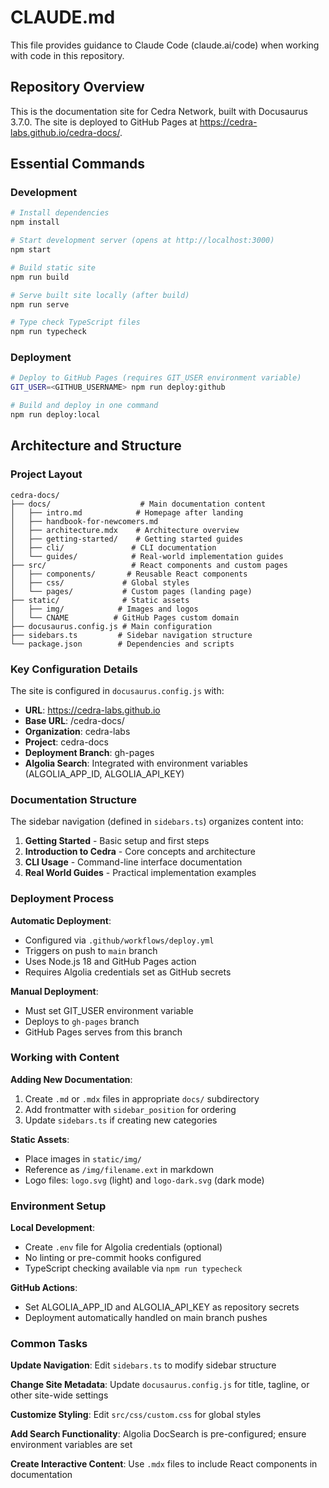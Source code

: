 # CLAUDE.md

This file provides guidance to Claude Code (claude.ai/code) when working with code in this repository.

## Repository Overview

This is the documentation site for Cedra Network, built with Docusaurus 3.7.0. The site is deployed to GitHub Pages at https://cedra-labs.github.io/cedra-docs/.

## Essential Commands

### Development
```bash
# Install dependencies
npm install

# Start development server (opens at http://localhost:3000)
npm start

# Build static site
npm run build

# Serve built site locally (after build)
npm run serve

# Type check TypeScript files
npm run typecheck
```

### Deployment
```bash
# Deploy to GitHub Pages (requires GIT_USER environment variable)
GIT_USER=<GITHUB_USERNAME> npm run deploy:github

# Build and deploy in one command
npm run deploy:local
```

## Architecture and Structure

### Project Layout
```
cedra-docs/
├── docs/                    # Main documentation content
│   ├── intro.md            # Homepage after landing
│   ├── handbook-for-newcomers.md
│   ├── architecture.mdx    # Architecture overview
│   ├── getting-started/    # Getting started guides
│   ├── cli/               # CLI documentation
│   └── guides/            # Real-world implementation guides
├── src/                   # React components and custom pages
│   ├── components/       # Reusable React components
│   ├── css/             # Global styles
│   └── pages/           # Custom pages (landing page)
├── static/              # Static assets
│   ├── img/            # Images and logos
│   └── CNAME          # GitHub Pages custom domain
├── docusaurus.config.js # Main configuration
├── sidebars.ts         # Sidebar navigation structure
└── package.json        # Dependencies and scripts
```

### Key Configuration Details

The site is configured in `docusaurus.config.js` with:
- **URL**: https://cedra-labs.github.io
- **Base URL**: /cedra-docs/
- **Organization**: cedra-labs
- **Project**: cedra-docs
- **Deployment Branch**: gh-pages
- **Algolia Search**: Integrated with environment variables (ALGOLIA_APP_ID, ALGOLIA_API_KEY)

### Documentation Structure

The sidebar navigation (defined in `sidebars.ts`) organizes content into:
1. **Getting Started** - Basic setup and first steps
2. **Introduction to Cedra** - Core concepts and architecture
3. **CLI Usage** - Command-line interface documentation
4. **Real World Guides** - Practical implementation examples

### Deployment Process

**Automatic Deployment**: 
- Configured via `.github/workflows/deploy.yml`
- Triggers on push to `main` branch
- Uses Node.js 18 and GitHub Pages action
- Requires Algolia credentials set as GitHub secrets

**Manual Deployment**:
- Must set GIT_USER environment variable
- Deploys to `gh-pages` branch
- GitHub Pages serves from this branch

### Working with Content

**Adding New Documentation**:
1. Create `.md` or `.mdx` files in appropriate `docs/` subdirectory
2. Add frontmatter with `sidebar_position` for ordering
3. Update `sidebars.ts` if creating new categories

**Static Assets**:
- Place images in `static/img/`
- Reference as `/img/filename.ext` in markdown
- Logo files: `logo.svg` (light) and `logo-dark.svg` (dark mode)

### Environment Setup

**Local Development**:
- Create `.env` file for Algolia credentials (optional)
- No linting or pre-commit hooks configured
- TypeScript checking available via `npm run typecheck`

**GitHub Actions**:
- Set ALGOLIA_APP_ID and ALGOLIA_API_KEY as repository secrets
- Deployment automatically handled on main branch pushes

### Common Tasks

**Update Navigation**: Edit `sidebars.ts` to modify sidebar structure

**Change Site Metadata**: Update `docusaurus.config.js` for title, tagline, or other site-wide settings

**Customize Styling**: Edit `src/css/custom.css` for global styles

**Add Search Functionality**: Algolia DocSearch is pre-configured; ensure environment variables are set

**Create Interactive Content**: Use `.mdx` files to include React components in documentation